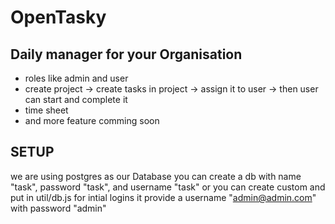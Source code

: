 
# OpenTasky

## Daily manager for your Organisation

* roles like admin and user
* create project -> create tasks in project -> assign it to user -> then user can start and complete it 
* time sheet 
* and more feature comming soon

## SETUP

we are using postgres as our Database you can create a db with name "task", password "task", and username "task"
or you can create custom and put in util/db.js 
for intial logins it provide a username "admin@admin.com" with password "admin"


